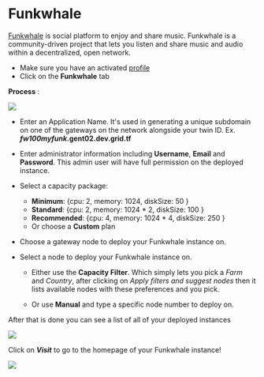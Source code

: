 # Funkwhale

[Funkwhale](https://funkwhale.audio/) is social platform to enjoy and share music.
Funkwhale is a community-driven project that lets you listen and share music and audio within a decentralized, open network.


- Make sure you have an activated [profile](weblets/weblets_profile_manager)
- Click on the **Funkwhale** tab

__Process__ :

![](weblets/img/new_funk1.png)

- Enter an Application Name. It's used in generating a unique subdomain on one of the gateways on the network alongside your twin ID. Ex. ***fw100myfunk*.gent02.dev.grid.tf**

- Enter administrator information including **Username**, **Email** and **Password**. This admin user will have full permission on the deployed instance.

- Select a capacity package:
    - **Minimum**: {cpu: 2, memory: 1024, diskSize: 50 }
    - **Standard**: {cpu: 2, memory: 1024 * 2, diskSize: 100 }
    - **Recommended**: {cpu: 4, memory: 1024 * 4, diskSize: 250 }
    - Or choose a **Custom** plan
- Choose a gateway node to deploy your Funkwhale instance on.


- Select a node to deploy your Funkwhale instance on.
    - Either use the **Capacity Filter**. Which simply lets you pick a *Farm* and *Country*, after clicking on *Apply filters and suggest nodes* then it lists available nodes with these preferences and you pick.

    - Or use **Manual** and type a specific node number to deploy on.


After that is done you can see a list of all of your deployed instances

![](weblets/img/funkwhale2.png)

Click on ***Visit*** to go to the homepage of your Funkwhale instance!

![](weblets/img/funkwhale3.png)